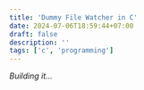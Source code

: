 ```yaml
---
title: 'Dummy File Watcher in C'
date: 2024-07-06T18:59:44+07:00
draft: false
description: ''
tags: ['c', 'programming']
---
```


_Building it..._
